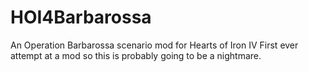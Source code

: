 # HOI4Barbarossa
An Operation Barbarossa scenario mod for Hearts of Iron IV
First ever attempt at a mod so this is probably going to be a nightmare.

